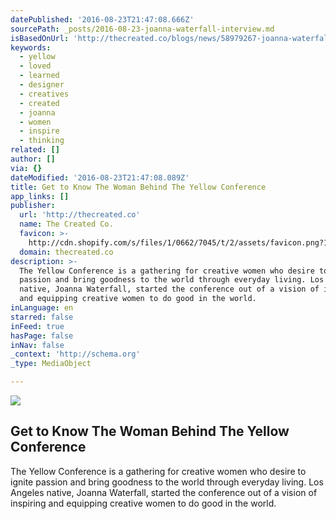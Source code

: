 ```yaml
---
datePublished: '2016-08-23T21:47:08.666Z'
sourcePath: _posts/2016-08-23-joanna-waterfall-interview.md
isBasedOnUrl: 'http://thecreated.co/blogs/news/58979267-joanna-waterfall-interview'
keywords:
  - yellow
  - loved
  - learned
  - designer
  - creatives
  - created
  - joanna
  - women
  - inspire
  - thinking
related: []
author: []
via: {}
dateModified: '2016-08-23T21:47:08.089Z'
title: Get to Know The Woman Behind The Yellow Conference
app_links: []
publisher:
  url: 'http://thecreated.co'
  name: The Created Co.
  favicon: >-
    http://cdn.shopify.com/s/files/1/0662/7045/t/2/assets/favicon.png?12914394296892168340
  domain: thecreated.co
description: >-
  The Yellow Conference is a gathering for creative women who desire to ignite
  passion and bring goodness to the world through everyday living. Los Angeles
  native, Joanna Waterfall, started the conference out of a vision of inspiring
  and equipping creative women to do good in the world.
inLanguage: en
starred: false
inFeed: true
hasPage: false
inNav: false
_context: 'http://schema.org'
_type: MediaObject

---
```

<article style=""><img src="https://imgflo.herokuapp.com/graph/vahj1ThiexotieMo/a55fda30e8ace6f75110554c2076a244/noop.jpg?input=http%3A%2F%2Fcdn.shopify.com%2Fs%2Ffiles%2F1%2F0662%2F7045%2Ffiles%2Funnamed_1_1024x1024.jpg%3F5793554563010361241" /><h1>Get to Know The Woman Behind The Yellow Conference</h1><p>The Yellow Conference is a gathering for creative women who desire to ignite passion and bring goodness to the world through everyday living. Los Angeles native, Joanna Waterfall, started the conference out of a vision of inspiring and equipping creative women to do good in the world.</p></article>